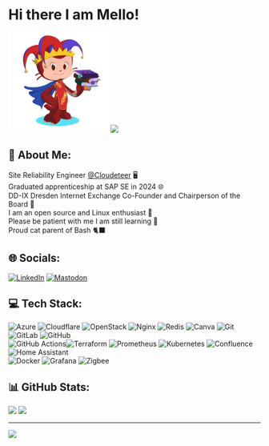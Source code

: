 # Hi there I am Mello!


<img src="./octocat-1702585397963.png" height="200px" style="max-width:100%;"> ![](https://github-readme-stats.vercel.app/api/top-langs/?username=neonwhiskers&theme=dark&hide_border=true&include_all_commits=false&count_private=false&layout=compact)


## 💫 About Me:
Site Reliability Engineer [@Cloudeteer](https://github.com/cloudeteer)  🖥️<br>Graduated apprenticeship at SAP SE in 2024 🌐<br>DD-IX Dresden Internet Exchange Co-Founder and Chairperson of the Board 💚 <br>I am an open source and Linux enthusiast 🐧<br>Please be patient with me I am still learning 🌱<br>Proud cat parent of Bash 🐈‍⬛


## 🌐 Socials:
[![LinkedIn](https://img.shields.io/badge/LinkedIn-%230077B5.svg?style=for-the-badge&logo=linkedinn&logoColor=white)](https://linkedin.com/in/melody-sofia-e-62a101209/) 
[![Mastodon](https://img.shields.io/badge/-MASTODON-%232B90D9?style=for-the-badge&logo=mastodon&logoColor=white)](https://mastodon.social/@melody@c3d2.social) 

## 💻 Tech Stack:
![Azure](https://img.shields.io/badge/azure-%230072C6.svg?style=for-the-badge&logo=microsoftazure&logoColor=white) ![Cloudflare](https://img.shields.io/badge/Cloudflare-F38020?style=for-the-badge&logo=Cloudflare&logoColor=white) ![OpenStack](https://img.shields.io/badge/Openstack-%23f01742.svg?style=for-the-badge&logo=openstack&logoColor=white) ![Nginx](https://img.shields.io/badge/nginx-%23009639.svg?style=for-the-badge&logo=nginx&logoColor=white) ![Redis](https://img.shields.io/badge/redis-%23DD0031.svg?style=for-the-badge&logo=redis&logoColor=white) ![Canva](https://img.shields.io/badge/Canva-%2300C4CC.svg?style=for-the-badge&logo=Canva&logoColor=white) ![Git](https://img.shields.io/badge/git-%23F05033.svg?style=for-the-badge&logo=git&logoColor=white) ![GitLab](https://img.shields.io/badge/gitlab-%23181717.svg?style=for-the-badge&logo=gitlab&logoColor=white) ![GitHub](https://img.shields.io/badge/github-%23121011.svg?style=for-the-badge&logo=github&logoColor=white) <br/> ![GitHub Actions](https://img.shields.io/badge/github%20actions-%232671E5.svg?style=for-the-badge&logo=githubactions&logoColor=white)![Terraform](https://img.shields.io/badge/terraform-%235835CC.svg?style=for-the-badge&logo=terraform&logoColor=white) ![Prometheus](https://img.shields.io/badge/Prometheus-E6522C?style=for-the-badge&logo=Prometheus&logoColor=white) ![Kubernetes](https://img.shields.io/badge/kubernetes-%23326ce5.svg?style=for-the-badge&logo=kubernetes&logoColor=white) ![Confluence](https://img.shields.io/badge/confluence-%23172BF4.svg?style=flat-square&logo=confluence&logoColor=white) ![Home Assistant](https://img.shields.io/badge/home%20assistant-%2341BDF5.svg?style=for-the-badge&logo=home-assistant&logoColor=white) <br/> ![Docker](https://img.shields.io/badge/docker-%230db7ed.svg?style=for-the-badge&logo=docker&logoColor=white) ![Grafana](https://img.shields.io/badge/grafana-%23F46800.svg?style=for-the-badge&logo=grafana&logoColor=white) ![Zigbee](https://img.shields.io/badge/zigbee-%23EB0443.svg?style=for-the-badge&logo=zigbee&logoColor=white)

## 📊 GitHub Stats:
![](https://github-readme-stats.vercel.app/api?username=neonwhiskers&theme=github_dark_dimmed&hide_border=false&include_all_commits=false&count_private=false)
![](https://github-readme-streak-stats.herokuapp.com/?user=neonwhiskers&theme=github_dark_dimmed&hide_border=false)<br/>


---
[![](https://visitcount.itsvg.in/api?id=neonwhiskers&icon=2&color=0)](https://visitcount.itsvg.in)

<!-- Proudly created with GPRM ( https://gprm.itsvg.in ) -->
